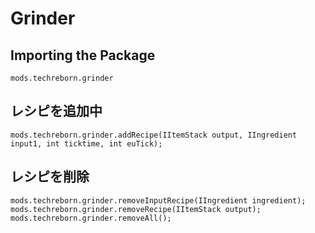 # Grinder

## Importing the Package
`mods.techreborn.grinder`

## レシピを追加中
```zenscript
mods.techreborn.grinder.addRecipe(IItemStack output, IIngredient input1, int ticktime, int euTick);
```

## レシピを削除
```zenscript
mods.techreborn.grinder.removeInputRecipe(IIngredient ingredient);
mods.techreborn.grinder.removeRecipe(IItemStack output);
mods.techreborn.grinder.removeAll();
```